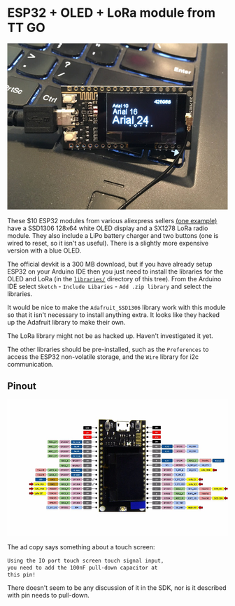 ESP32 + OLED + LoRa module from TT GO
===
![SSD1306 UI demo](images/ssd1306-demo.jpg)

These $10 ESP32 modules from various aliexpress sellers [(one example)](https://www.aliexpress.com/item/2pcs-TTGO-LORA-SX1278-ESP32-0-96-OLED-16-Mt-bytes-128-Mt-bit-433Mhz-for/32833821668.html)
have a SSD1306 128x64 white OLED display and a SX1278 LoRa radio module.
They also include a LiPo battery charger and two buttons (one is wired to
reset, so it isn't as useful).  There is a slightly more expensive version
with a blue OLED.

The official devkit is a 300 MB download, but if you have already setup
ESP32 on your Arduino IDE then you just need to install the libraries
for the OLED and LoRa (in the [`libraries/`](libraries/) directory of
this tree).  From the Arduino IDE select `Sketch` - `Include Libaries` -
`Add .zip library` and select the libraries.

It would be nice to make the `Adafruit_SSD1306` library work with this
module so that it isn't necessary to install anything extra.  It looks like
they hacked up the Adafruit library to make their own.

The LoRa library might not be as hacked up.  Haven't investigated it yet.

The other libraries should be pre-installed, such as the `Preferences`
to access the ESP32 non-volatile storage, and the `Wire` library for
i2c communication.

Pinout
---
![TTGO ESP32 module pinout](images/esp32-pinout.jpg)


The ad copy says something about a touch screen:

    Using the IO port touch screen touch signal input,
    you need to add the 100nF pull-down capacitor at
    this pin!

There doesn't seem to be any discussion of it in the SDK, nor is it
described with pin needs to pull-down.




